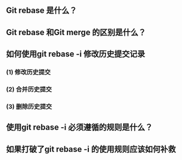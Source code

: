 
## Git rebase 是什么？

## Git rebase 和Git merge 的区别是什么？

## 如何使用git rebase -i 修改历史提交记录
### (1) 修改历史提交
### (2) 合并历史提交
### (3) 删除历史提交

## 使用git rebase -i 必须遵循的规则是什么？

## 如果打破了git rebase -i 的使用规则应该如何补救
